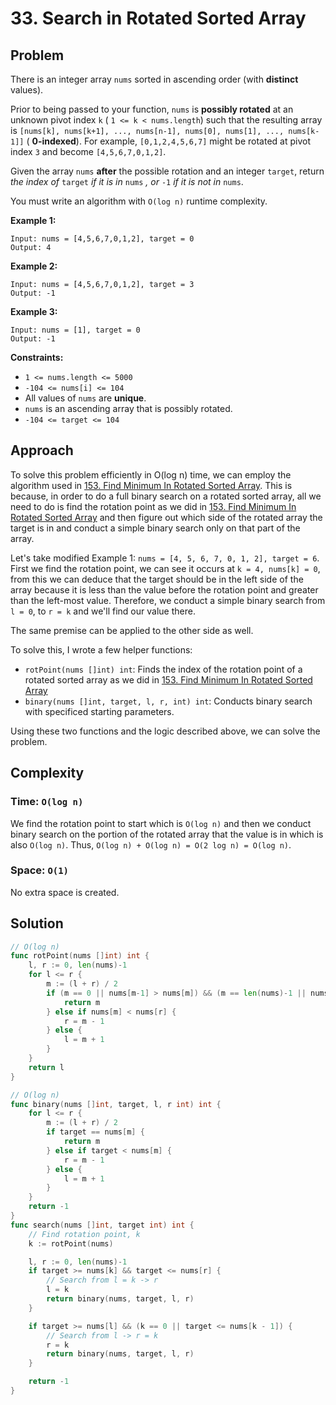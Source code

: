 # 33. Search in Rotated Sorted Array

## Problem

There is an integer array `nums` sorted in ascending order (with **distinct** values).

Prior to being passed to your function, `nums` is **possibly rotated** at an unknown pivot index `k` ( `1 <= k < nums.length`) such that the resulting array is `[nums[k], nums[k+1], ..., nums[n-1], nums[0], nums[1], ..., nums[k-1]]` ( **0-indexed**). For example, `[0,1,2,4,5,6,7]` might be rotated at pivot index `3` and become `[4,5,6,7,0,1,2]`.

Given the array `nums` **after** the possible rotation and an integer `target`, return _the index of_ `target` _if it is in_ `nums` _, or_ `-1` _if it is not in_ `nums`.

You must write an algorithm with `O(log n)` runtime complexity.

**Example 1:**

```
Input: nums = [4,5,6,7,0,1,2], target = 0
Output: 4

```

**Example 2:**

```
Input: nums = [4,5,6,7,0,1,2], target = 3
Output: -1

```

**Example 3:**

```
Input: nums = [1], target = 0
Output: -1

```

**Constraints:**

- `1 <= nums.length <= 5000`
- `-104 <= nums[i] <= 104`
- All values of `nums` are **unique**.
- `nums` is an ascending array that is possibly rotated.
- `-104 <= target <= 104`

## Approach
To solve this problem efficiently in O(log n) time, we can employ the algorithm used in [153. Find Minimum In Rotated Sorted Array](https://ammarahmed.ca/medium/find-minimum-in-rotated-sorted-array). This is because, in order to do a full binary search on a rotated sorted array, all we need to do is find the rotation point as we did in [153. Find Minimum In Rotated Sorted Array](https://ammarahmed.ca/medium/find-minimum-in-rotated-sorted-array) and then figure out which side of the rotated array the target is in and conduct a simple binary search only on that part of the array.

Let's take modified Example 1: `nums = [4, 5, 6, 7, 0, 1, 2], target = 6`. First we find the rotation point, we can see it occurs at `k = 4, nums[k] = 0`, from this we can deduce that the target should be in the left side of the array because it is less than the value before the rotation point and greater than the left-most value. Therefore, we conduct a simple binary search from `l = 0`, to `r = k` and we'll find our value there. 

The same premise can be applied to the other side as well.

To solve this, I wrote a few helper functions:
- `rotPoint(nums []int) int`: Finds the index of the rotation point of a rotated sorted array as we did in [153. Find Minimum In Rotated Sorted Array](https://ammarahmed.ca/medium/find-minimum-in-rotated-sorted-array)
- `binary(nums []int, target, l, r, int) int`: Conducts binary search with specificed starting parameters.

Using these two functions and the logic described above, we can solve the problem.

## Complexity
### Time: `O(log n)`
We find the rotation point to start which is `O(log n)` and then we conduct binary search on the portion of the rotated array that the value is in which is also `O(log n)`. Thus, `O(log n) + O(log n) = O(2 log n) = O(log n)`.

### Space: `O(1)`
No extra space is created.

## Solution

```go
// O(log n)
func rotPoint(nums []int) int {
	l, r := 0, len(nums)-1
	for l <= r {
		m := (l + r) / 2
		if (m == 0 || nums[m-1] > nums[m]) && (m == len(nums)-1 || nums[m+1] > nums[m]) {
			return m
		} else if nums[m] < nums[r] {
			r = m - 1
		} else {
			l = m + 1
		}
	}
	return l
}

// O(log n)
func binary(nums []int, target, l, r int) int {
	for l <= r {
		m := (l + r) / 2
		if target == nums[m] {
			return m
		} else if target < nums[m] {
			r = m - 1
		} else {
			l = m + 1
		}
	}
	return -1
}
func search(nums []int, target int) int {
	// Find rotation point, k
	k := rotPoint(nums)

	l, r := 0, len(nums)-1
	if target >= nums[k] && target <= nums[r] {
		// Search from l = k -> r
		l = k
		return binary(nums, target, l, r)
	}

	if target >= nums[l] && (k == 0 || target <= nums[k - 1]) {
		// Search from l -> r = k
		r = k
		return binary(nums, target, l, r)
	}

	return -1
}

```
